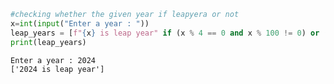 ```python
#checking whether the given year if leapyera or not
x=int(input("Enter a year : "))
leap_years = [f"{x} is leap year" if (x % 4 == 0 and x % 100 != 0) or (x % 400 == 0) else f"{x} is not a leap year"]
print(leap_years)

```

    Enter a year : 2024
    ['2024 is leap year']
    


```python

```
